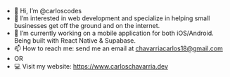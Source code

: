 - 👋 Hi, I’m @carloscodes
- 👀 I’m interested in web development and specialize in helping small businesses get off the ground and on the internet.
- 🌱 I’m currently working on a mobile application for both iOS/Android. Being built with React Native & Supabase.
- 📫 How to reach me: send me an email at chavarriacarlos18@gmail.com
- OR
- 💻 Visit my website: https://www.carloschavarria.dev

<!---
carloscodes/carloscodes is a ✨ special ✨ repository because its `README.md` (this file) appears on your GitHub profile.
You can click the Preview link to take a look at your changes.
--->
